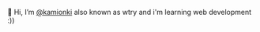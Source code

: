 👋 Hi, I’m [@kamionki](https://github.com/kamionki) also known as wtry and i'm learning web development :))
